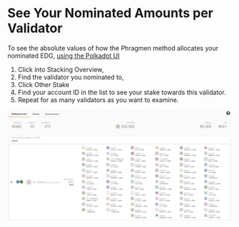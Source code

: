# See Your Nominated Amounts per Validator

To see the absolute values of how the Phragmen method allocates your nominated EDG, [using the Polkadot UI](https://polkadot.js.org/apps/#/explorer)

1. Click into Stacking Overview, 
2. Find the validator you nominated to, 
3. Click Other Stake 
4. Find your account ID in the list to see your stake towards this validator.
5. Repeat for as many validators as you want to examine.

![](../../../.gitbook/assets/image%20%287%29.png)

